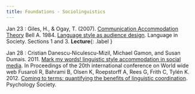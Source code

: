 ```yaml
---
title: Foundations - Sociolinguistics
---
```


Jan 23
: Giles, H., & Ogay, T. (2007). [Communication Accommodation Theory](https://drive.google.com/file/d/1XMkA0HpUF5xgWnknVAljSLTgBkgkuQHa/view?usp=sharing) Bell A. 1984. [Language style as audience design](https://drive.google.com/file/d/1foMgB_LszIMby_3GY9mJQZ_czpNKfln1/view?usp=sharing). Language in Society. Sections 1 and 3. **Lecture**{: .label }


Jan 28 
: Cristian Danescu-Niculescu-Mizil, Michael Gamon, and Susan Dumais. 2011. [Mark my words! linguistic style accommodation in social media](https://drive.google.com/file/d/18K66_Eln-SrNjKkPQFPzgw_u8D6taEmr/view?usp=sharing). In Proceedings of the 20th international conference on World wide web Fusaroli R, Bahrami B, Olsen K, Roepstorff A, Rees G, Frith C, Tylén K.  2012. [Coming to terms: quantifying the benefits of linguistic coordination](https://drive.google.com/file/d/1Ac8xoZQo4oZZKLI7NIKEId-pQ37EXE8N/view?usp=sharing). Psychology Society. 

